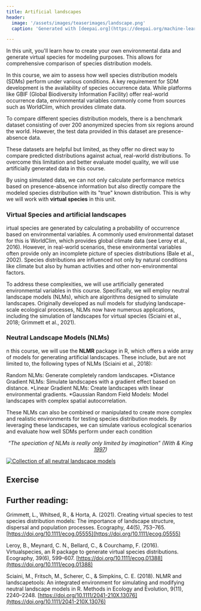 ```yaml
---
title: Artificial landscapes
header:
  image: '/assets/images/teaserimages/landscape.png'
  caption: 'Generated with [deepai.org](https://deepai.org/machine-learning-model/cyberpunk-generator){:target="_blank"}'

---
```



In this unit, you'll learn how to create your own environmental data and generate virtual species for modeling purposes. This allows for comprehensive comparison of species distribution models.
<!--more-->

In this course, we aim to assess how well species distribution models (SDMs) perform under various conditions. A key requirement for SDM development is the availability of species occurrence data. While platforms like GBIF (Global Biodiversity Information Facility) offer real-world occurrence data, environmental variables commonly come from sources such as WorldClim, which provides climate data.

To compare different species distribution models, there is a benchmark dataset consisting of over 200 anonymized species from six regions around the world. However, the test data provided in this dataset are presence-absence data.


These datasets are helpful but limited, as they offer no direct way to compare predicted distributions against actual, real-world distributions. To overcome this limitation and better evaluate model quality, we will use artificially generated data in this course.

By using simulated data, we can not only calculate performance metrics based on presence-absence information but also directly compare the modeled species distribution with its "true" known distribution. This is why we will work with **virtual species** in this unit.

### Virtual Species and artificial landscapes

irtual species are generated by calculating a probability of occurrence based on environmental variables. A commonly used environmental dataset for this is WorldClim, which provides global climate data (see Leroy et al., 2016). However, in real-world scenarios, these environmental variables often provide only an incomplete picture of species distributions (Bale et al., 2002). Species distributions are influenced not only by natural conditions like climate but also by human activities and other non-environmental factors.

To address these complexities, we will use artificially generated environmental variables in this course. Specifically, we will employ neutral landscape models (NLMs), which are algorithms designed to simulate landscapes. Originally developed as null models for studying landscape-scale ecological processes, NLMs now have numerous applications, including the simulation of landscapes for virtual species (Sciaini et al., 2018; Grimmett et al., 2021).

### Neutral Landscape Models (NLMs)

n this course, we will use the **NLMR** package in R, which offers a wide array of models for generating artificial landscapes. These include, but are not limited to, the following types of NLMs (Sciaini et al., 2018):

Random NLMs: Generate completely random landscapes.
*Distance Gradient NLMs: Simulate landscapes with a gradient effect based on distance.
*Linear Gradient NLMs: Create landscapes with linear environmental gradients.
*Gaussian Random Field Models: Model landscapes with complex spatial autocorrelation.

These NLMs can also be combined or manipulated to create more complex and realistic environments for testing species distribution models. By leveraging these landscapes, we can simulate various ecological scenarios and evaluate how well SDMs perform under each condition

<p style="text-align: center; font-style: italic;">
  “The speciation of NLMs is really only limited by imagination” (With & King <a href="https://doi.org/10.2307/3546007">1997</a>)
</p>


[![Collection of all neutral landscape models](https://besjournals.onlinelibrary.wiley.com/cms/asset/e6e4e315-0d7b-4e03-b69f-4cd3a90325fa/mee313076-fig-0001-m.jpg)](https://besjournals.onlinelibrary.wiley.com/cms/asset/e6e4e315-0d7b-4e03-b69f-4cd3a90325fa/mee313076-fig-0001-m.jpg)
 

## Exercise




## Further reading:
Grimmett, L., Whitsed, R., & Horta, A. (2021). Creating virtual species to test species distribution models: The importance of landscape structure, dispersal and population processes. Ecography, 44(5), 753–765. [https://doi.org/10.1111/ecog.05555](https://doi.org/10.1111/ecog.05555)

Leroy, B., Meynard, C. N., Bellard, C., & Courchamp, F. (2016). Virtualspecies, an R package to generate virtual species distributions. Ecography, 39(6), 599–607. [https://doi.org/10.1111/ecog.01388](https://doi.org/10.1111/ecog.01388)

Sciaini, M., Fritsch, M., Scherer, C., & Simpkins, C. E. (2018). NLMR and landscapetools: An integrated environment for simulating and modifying neutral landscape models in R. Methods in Ecology and Evolution, 9(11), 2240–2248. [https://doi.org/10.1111/2041-210X.13076](https://doi.org/10.1111/2041-210X.13076)




